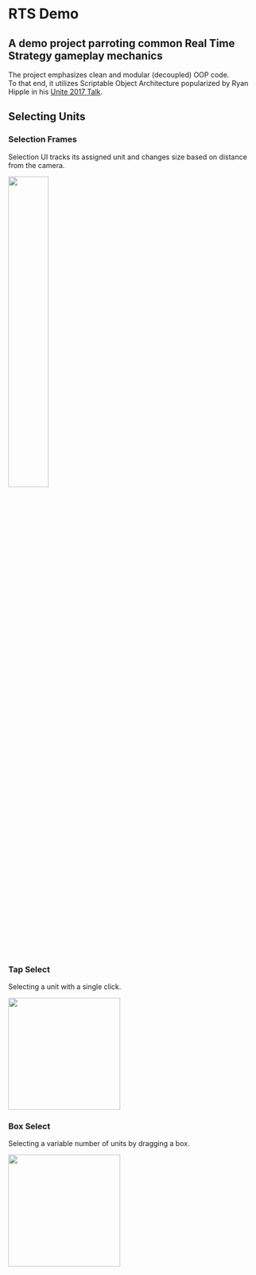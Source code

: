 # RTS Demo
## A demo project parroting common Real Time Strategy gameplay mechanics

The project emphasizes clean and modular (decoupled) OOP code.  
To that end, it utilizes Scriptable Object Architecture popularized by Ryan Hipple in his [Unite 2017 Talk](https://www.youtube.com/watch?v=raQ3iHhE_Kk).



## Selecting Units

### Selection Frames

Selection UI tracks its assigned unit and changes size based on distance from the camera.

<img src="https://user-images.githubusercontent.com/26883837/227596121-0fbb9b80-974f-4999-92b8-5636f0e49a17.gif" width = 40% height = 40%>

### Tap Select
Selecting a unit with a single click.

<img src="https://user-images.githubusercontent.com/26883837/227569134-caebde97-3dc0-44f0-9440-f451cec1063f.gif" width = 225 height = 225>

### Box Select
Selecting a variable number of units by dragging a box.

<img src="https://user-images.githubusercontent.com/26883837/227598929-ed88c162-1379-470e-a67d-c692d415d7b0.gif" width = 225 height = 225>

